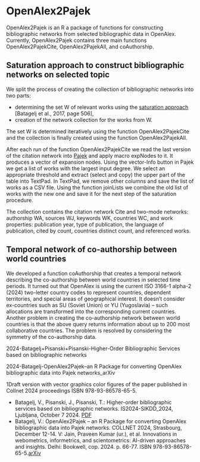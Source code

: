# OpenAlex2Pajek

OpenAlex2Pajek is an R a package of functions for constructing bibliographic networks from selected bibliographic data in OpenAlex. Currently, OpenAlex2Pajek contains three main functions OpenAlex2PajekCite, OpenAlex2PajekAll, and coAuthorship.

## Saturation approach to construct bibliographic networks on selected topic

We split the process of creating the collection of bibliographic networks into two parts:

  - determining the set W of relevant works using the [saturation approach](https://link.springer.com/article/10.1007/s11192-017-2522-8) [Batagelj et al., 2017, page 506],
  - creation of the network collection for the works from W.

The set W is determined iteratively using the function OpenAlex2PajekCite and the collection is finally created using the function OpenAlex2PajekAll.

After each run of the function OpenAlex2PajekCite we read the last version of the citation network into [Pajek](https://core-prod.cambridgecore.org/core/books/exploratory-social-network-analysis-with-pajek/6F8EE2512CB7C6D233DB2DAC3886D4F5) and apply macro expNodes to it. It produces a vector of expansion nodes. Using the vector-Info button in Pajek we get a list of works with the largest input degree. We select an appropriate threshold and extract (select and copy) the upper part of the table into TextPad. In TextPad, we remove other columns and save the list of works as a CSV file. Using the function joinLists we combine the old list of works with the new one and save it for the next step of the saturation procedure.

The collection contains the citation network Cite and two-mode networks: authorship WA, sources WJ, keywords WK, countries WC, and work properties: publication year, type of publication, the language of publication, cited by count, countries distinct count, and referenced works.

## Temporal network of co-authorship between world countries

We developed a function coAuthorship that creates a temporal network describing the co-authorship between world countries in selected time periods. It turned out that OpenAlex is using the current ISO 3166-1 alpha-2 (2024) two-letter country codes to represent countries, dependent territories, and special areas of geographical interest. It doesn’t consider ex-countries such as SU (Soviet Union) or YU (Yugoslavia) – such allocations are transformed into the corresponding current countries. Another problem in creating the co-authorship network between world countries is that the above query returns information about up to 200 most collaborative countries. The problem is resolved by considering the symmetry of the co-authorship data.

2024-Batagelj+Pisanski+Pisanski-Higher-Order Bibliographic Services based on bibliographic networks

2024-Batagelj-OpenAlex2Pajek–an R Package for converting OpenAlex bibliographic data into Pajek networks_arXiv

1Draft version with vector graphics color figures of the paper published in Collnet 2024 proceedings ISBN 978-93-86578-65-5.

  - Batagelj, V., Pisanski, J., Pisanski, T.: Higher-order bibliographic services based on bibliographic networks. IS2024-SIKDD_2024, Ljubljana, October 7 2024. [PDF](https://doi.org/10.70314/is.2024.sikdd.12) 
  - Batagelj, V.: OpenAlex2Pajek – an R Package for converting OpenAlex bibliographic data into Pajek networks.  COLLNET 2024, Strasbourg, December 12-14. V: Jain, Praveen Kumar (ur.), et al. Innovations in webometrics, informetrics, and scientometrics: AI-driven approaches and insights. Delhi: Bookwell, cop. 2024. p. 66-77. ISBN 978-93-86578-65-5.[arXiv](https://arxiv.org/abs/2501.06656)



